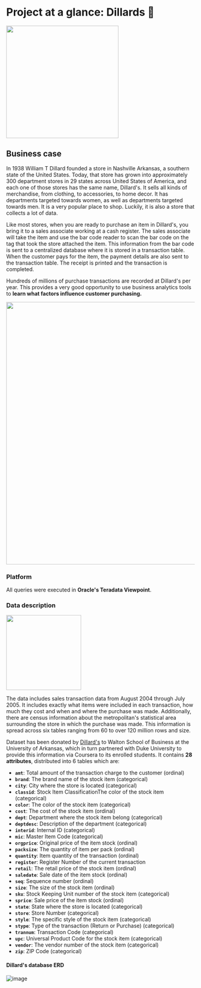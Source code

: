 # Project at a glance: Dillards 👔

<img src="https://image.freepik.com/vector-gratis/tienda-ropa-ninos-ropa-infantil-estilo-adolescente-prendas-moda-nina-bolsas-compra-comprador-boutique-moda-infantil-ilustracion-metafora-concepto-aislado-vector_335657-1330.jpg" width="300">

## Business case

In 1938 William T Dillard founded a store in Nashville Arkansas, a southern state of the United States. Today, that store has grown into approximately 300 department stores in 29 states across United States of America, and each one of those stores has the same name, Dillard's. It sells all kinds of merchandise, from clothing, to accessories, to home decor. It has departments targeted towards women, as well as departments targeted towards men. It is a very popular place to shop. Luckily, it is also a store that collects a lot of data.

Like most stores, when you are ready to purchase an item in Dillard's, you bring it to a sales associate working at a cash register. The sales associate will take the item and use the bar code reader to scan the bar code on the tag that took the store attached the item. This information from the bar code is sent to a centralized database where it is stored in a transaction table. When the customer pays for the item, the payment details are also sent to the transaction table. The receipt is printed and the transaction is completed.

Hundreds of millions of purchase transactions are recorded at Dillard's per year. This provides a very good opportunity to use business analytics tools to **learn what factors influence customer purchasing.**

<img src="https://www.pymnts.com/wp-content/uploads/2020/08/department-store-Dillards-earnings.jpg" width="700">

### Platform

All queries were executed in **Oracle's Teradata Viewpoint**.

### Data description

<img src="https://image.freepik.com/vector-gratis/investigacion-datos-estadisticos-indicadores-desempeno-empresa-retorno-inversion-razon-porcentual-fluctuacion-indices-cambio-significativo_335657-2552.jpg" width=200>

The data includes sales transaction data from August 2004 through July 2005. It includes exactly what items were included in each transaction, how much they cost and when and where the purchase was made. Additionally, there are census information about the metropolitan's statistical area surrounding the store in which the purchase was made. This information is spread across six tables ranging from 60 to over 120 million rows and size.

Dataset has been donated by [Dillard's](https://www.dillards.com/) to Walton School of Business at the University of Arkansas, which in turn partnered with Duke University to provide this information via Coursera to its enrolled students. It contains **28 attributes**, distributed into 6 tables which are:

- **`amt`**: Total amount of the transaction charge to the customer (ordinal)
- **`brand`**: The brand name of the stock item (categorical)
- **`city`**: City where the store is located (categorical)
- **`classid`**: Stock Item ClassificationThe color of the stock item (categorical)
- **`color`**: The color of the stock item (categorical)
- **`cost`**: The cost of the stock item (ordinal)
- **`dept`**: Department where the stock item belong (categorical)
- **`deptdesc`**: Description of the department (categorical)
- **`interid`**: Internal ID (categorical)
- **`mic`**: Master Item Code (categorical)
- **`orgprice`**: Original price of the item stock (ordinal)
- **`packsize`**: The quantity of item per pack (ordinal)
- **`quantity`**: Item quantity of the transaction (ordinal)
- **`register`**: Register Number of the current transaction
- **`retail`**: The retail price of the stock item (ordinal)
- **`saledate`**: Sale date of the item stock (ordinal)
- **`seq`**: Sequence number (ordinal)
- **`size`**: The size of the stock item (ordinal)
- **`sku`**: Stock Keeping Unit number of the stock item (categorical)
- **`sprice`**: Sale price of the item stock (ordinal)
- **`state`**: State where the store is located (categorical)
- **`store`**: Store Number (categorical)
- **`style`**: The specific style of the stock item (categorical)
- **`stype`**: Type of the transaction (Return or Purchase) (categorical)
- **`trannum`**: Transaction Code (categorical)
- **`upc`**: Universal Product Code for the stock item (categorical)
- **`vendor`**: The vendor number of the stock item (categorical)
- **`zip`**: ZIP Code (categorical)


#### Dillard's database ERD

![image](https://user-images.githubusercontent.com/52865532/129288606-656d98d0-2f35-438e-9554-acc858074478.png)
